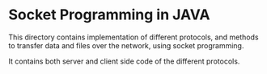 Socket Programming in JAVA
==========================

This directory contains implementation of different protocols, and methods to transfer data and files over the network, using socket programming.

It contains both server and client side code of the different protocols.
